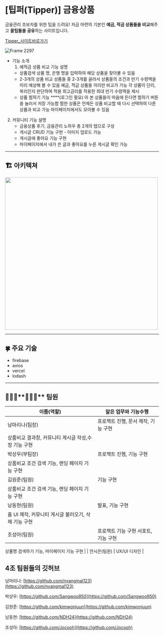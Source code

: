 # [팁퍼(Tipper)] 금융상품

금융관리 초보자를 위한 팁을 드려요!
자금 마련의 기본인 **예금, 적금 상품들을 비교**해주고 **꿀팁들을 공유**하는 사이트입니다.

[Tipper_사이트바로가기](https://tipper-seven.vercel.app/)

![Frame 2297](https://user-images.githubusercontent.com/111356420/223928448-04717d9f-8d55-4009-bdbd-e7dc01c9d557.jpg)


- 기능 소개
  1. 예적금 상품 비교 기능 설명
  - 상품검색
    상품 명, 은행 명을 입력하여 해당 상품을 찾아볼 수 있음
  - 2-3개의 상품 비교
    상품들 중 2-3개를 골라서 상품들의 조건과 만기 수령액을 미리 예상해 볼 수 있음
    예금, 적금 상품들 끼리만 비교가 가능
    각 상품이 단리, 복리인지 판단하여 적용
    최고금리를 적용한 최대 만기 수령액을 제시
  - 상품 찜하기 기능 \*\*\*\*(로그인 필요)
    아 본 상품들이 마음에 든다면 찜하기 버튼을 눌러서 저장 가능함
    찜한 상품은 언제든 상품 비교할 때 다시 선택하여 다른 상품과 비교 가능
    마이페이지에서도 모아볼 수 있음

2.  커뮤니티 기능 설명
    - 금융상품 후기, 금융관리 노하우 총 2개의 탭으로 구성
    - 게시글 CRUD 기능 구현 - 이미지 업로드 가능
    - 게시글에 좋아요 기능 구현
    - 마이페이지에서 내가 쓴 글과 좋아요를 누른 게시글 확인 가능

---

## 🏗 아키텍쳐
<img src="https://user-images.githubusercontent.com/111356420/223927727-3745ff34-b60b-42b4-8280-f981555ac15a.png" width="500"/>

---

## 🍀 주요 기술

- firebase
- axios
- vercel
- lodash

---

<!-- ## 🛠 트러블슈팅

- **CORS 에러**
    - Cross-Origin Resource Sharing(교차 출처 리소스 공유 정책)

    ![corsError.png](https://s3-us-west-2.amazonaws.com/secure.notion-static.com/ec34af08-6bb2-4c85-9e6d-ae72e88851bd/corsError.png)

       cors에러로 openAPI의 data를 가져오지 못함



    **✅ 해결**

    → CORS 를 해결하기 위해서는 (서버 측)**Origin Allow** **속성**에 클라이언트에서 보내는 출처를 추가해주어야 하고 또한 배포하는 **AWS** 같은 곳에서도 따로 설정을 해주어야 한다고한다.

    →  서버를 수정할 수도 없어 heroku-anywhere이라는 프록시서버 설정을 사용

    ```jsx
    	https://cors-anywhere.herokuapp.com/https://finlife.fss.or.kr/finlifeapi/savingProductsSearch.json?auth=`${개인인증키}`&topFinGrpNo=020000&pageNo=1
    ```

    ### **아쉬웠던 점**

    1. 리액트쿼리와 같이 실시간으로 데이터를 받아오는 경우 한번씩 연결 끊기거나 데이터를 받아오지 못하는 에러 발생
    2. 서버 연결 해주기
    heroku에서 남용으로 인해서 버튼을 눌렀을때만 서버를 연결할 수 있도록 변경해두어서 서버가 끊기게 되면 데이터를 가져오지 못하는 상황 발생

        ![스크린샷 2023-02-23 22.33.22.png](https://s3-us-west-2.amazonaws.com/secure.notion-static.com/bb1547b8-9db6-43df-bcc3-3a27f5939fab/%E1%84%89%E1%85%B3%E1%84%8F%E1%85%B3%E1%84%85%E1%85%B5%E1%86%AB%E1%84%89%E1%85%A3%E1%86%BA_2023-02-23_22.33.22.png)

        →위와 같은 사이트에 들어가서 서버 연결을 해줘야함

- **API 데이터 구조로 인한 문제**

    ![baselist05705.JPG](https://s3-us-west-2.amazonaws.com/secure.notion-static.com/c767e208-8d04-416e-aa11-6db8b2ca6990/baselist05705.jpg)

    ![05705.JPG](https://s3-us-west-2.amazonaws.com/secure.notion-static.com/67839a1a-3849-4e26-8944-e02bdb5d6aee/05705.jpg)

    - 한 상품에 대한 기본정보(BASE_LIST)와 금리에 대한 정보가 담긴 옵션 정보(OPTION_LIST)가 같이 저장되어 있지 않고 분리되어있음

    **✅ 해결**

    기본 정보를 기준으로 중복되는 속성값인 fin_prdt_cd가 같은 데이터를 옵션정보에서 찾아서 읽어옴

    ![code4.png](https://s3-us-west-2.amazonaws.com/secure.notion-static.com/3966a335-bb14-4958-88c6-9da7cc852efb/code4.png)

    ![code5.png](https://s3-us-west-2.amazonaws.com/secure.notion-static.com/f54effa7-b7a6-4ad1-84d9-ac1b7137ccaa/code5.png)

- **코드 최적화 ( 상품 3개 선택후 비교 )**
    - 예금, 적금의 정보를 가져오는 함수를 각 2개씩 총 4개 생성(적금base, option / 예금base, option)

        **✅ 해결**

        → Promiss.all() 메서드로 함수를 병렬실행

        → 전체 실행이 완료되면 한번에 모든 결과를 처리하도록 하여 최적화

    - 2.  종류가 다른 3개의 배열로 선택된 금융상품의 상태 값을 각각 관리

        **✅ 해결**

        선택된 상품들의 정보를 하나의 배열에 순서대로 push함


    ```jsx
    //* 금융상품 리스트 가져오기
      const handleButtonClick = async () => {
        const baseListPromises = [
          getDocs(collection(db, "DEPOSIT_BASE_LIST")),
          getDocs(collection(db, "SAVING_BASE_LIST")),
        ];
        const optionListPromises = [
          getDocs(collection(db, "DEPOSIT_OPTION_LIST")),
          getDocs(collection(db, "SAVING_OPTION_LIST")),
        ];

        const [baseListSnapshots, optionListSnapshots] = await Promise.all([
          Promise.all(baseListPromises),
          Promise.all(optionListPromises),
        ]);

        const products = [];
        const depositOptionalList = [];
        const savingbaseList = [];
        const savingoptionalList = [];

        baseListSnapshots.forEach((snapshot, index) => {
          snapshot.forEach((doc) => {
            const newProduct = {
              id: doc.id,
              ...doc.data(),
            };
            if (index === 0) {
              products.push(newProduct);
            } else {
              savingbaseList.push(newProduct);
            }
          });
        });

        optionListSnapshots.forEach((snapshot, index) => {
          snapshot.forEach((doc) => {
            const newProduct = {
              id: doc.id,
              ...doc.data(),
            };
            if (index === 0) {
              depositOptionalList.push(newProduct);
            } else {
              savingoptionalList.push(newProduct);
            }
          });
        });

        setProducts(products);
        setdepositOptionalList(depositOptionalList);
        setSavingbaseList(savingbaseList);
        setSavingoptionalList(savingoptionalList);
      };

      useEffect(() => {
        handleButtonClick();
      }, []);
    ```

- **debounce 처리 (Lodash)**
    - 새 비밀번호 변경을 위해선 사용하고 있는 비밀번호를 입력하고 실시간으로 맞는지 유효성검사가 실행됨
    (signInWithEmailAndPassword 메소드를 사용)
    - **사용 이유**
    password input에서 onchange로 계속 값을 받고 있어서 signInWithEmailAndPassword메소드를 사용하는 것은 비효율적

    **✅ 해결**
    lodash에 debounce처리를 통해서 비밀번호 입력이 끝난 후 0.3초 후에 그때까지 입력된 값을 한번에 들고 한번만 함수가 실행

    3번씩 호출하던 것에서 한번씩만 호출하는 것으로 효율성 높임

    ![carbon.png](https://s3-us-west-2.amazonaws.com/secure.notion-static.com/57dbfc5d-07ef-449d-bf2b-8e3e944b8c67/carbon.png)

    ![왼쪽(debounce처리), 오른쪽 일반 onchange함수 실행](https://s3-us-west-2.amazonaws.com/secure.notion-static.com/6580fc8c-02e2-4de0-8795-1a29a8ae6b78/%E1%84%89%E1%85%B3%E1%84%8F%E1%85%B3%E1%84%85%E1%85%B5%E1%86%AB%E1%84%89%E1%85%A3%E1%86%BA_2023-03-08_11.45.21.png)

    왼쪽(debounce처리), 오른쪽 일반 onchange함수 실행

    **렌더링 되는 모습

    ![최적화_전_AdobeExpress.gif](https://s3-us-west-2.amazonaws.com/secure.notion-static.com/a862c39e-1a70-47c5-986c-48fbd7866a1e/%E1%84%8E%E1%85%AC%E1%84%8C%E1%85%A5%E1%86%A8%E1%84%92%E1%85%AA_%E1%84%8C%E1%85%A5%E1%86%AB_AdobeExpress.gif)

    debounce처리 전 ⇒ 입력할 때 마다 렌더링

    ![최적화_AdobeExpress.gif](https://s3-us-west-2.amazonaws.com/secure.notion-static.com/2dc91989-aa3a-444e-b16b-7a3bdc4ad972/%E1%84%8E%E1%85%AC%E1%84%8C%E1%85%A5%E1%86%A8%E1%84%92%E1%85%AA_AdobeExpress.gif)

    debounce 처리 후 ⇒ 한번만 렌더링


--- -->

## 🧑🏻‍💻\***\*👩🏻‍💻\*\*** 팀원

| 이름(역할)                                           | 맡은 업무와 기능수행                 |
| ---------------------------------------------------- | ------------------------------------ |
| 남마리나(팀장)                                       | 프로젝트 진행, 문서 제작, 기능 구현  |
| 상품비교 결과창, 커뮤니티 게시글 작성,수정 기능 구현 |
| 박상우(부팀장)                                       | 프로젝트 진행, 기능 구현             |
| 상품비교 조건 검색 기능, 랜딩 페이지 기능 구현       |
| 김원준(팀원)                                         | 기능 구현                            |
| 상품비교 조건 검색 기능, 랜딩 페이지 기능 구현       |
| 남동현(팀원)                                         | 발표, 기능 구현                      |
| 홈 UI 제작, 커뮤니티 게시글 불러오기, 삭제 기능 구현 |
| 조성아(팀원)                                         | 프로젝트 기능 구현 서포트, 기능 구현 |

상품명 검색하기 기능, 마이페이지 기능 구현
|
| 안시은(팀원) | UX/UI 디자인 |

## 4조 팀원들의 깃허브

남마리나: [https://github.com/nyangmal123](https://github.com/nyangmal123)

박상우: [https://github.com/Sangwoo950](https://github.com/Sangwoo950)

김원준: [https://github.com/kimwonjuun](https://github.com/kimwonjuun)

남동현: [https://github.com/NDH24](https://github.com/NDH24)

조성아: [https://github.com/Jocooh](https://github.com/Jocooh)
